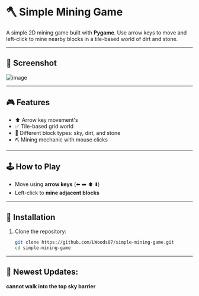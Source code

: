 # 🪓 Simple Mining Game

A simple 2D mining game built with **Pygame**. Use arrow keys to move and left-click to mine nearby blocks in a tile-based world of dirt and stone.

---

## 📸 Screenshot

![image](https://github.com/user-attachments/assets/877a5921-af4d-4397-9bff-996f3aaa943e)


---

## 🎮 Features
- ⬆️ Arrow key movement's
- ✅ Tile-based grid world
- 🧱 Different block types: sky, dirt, and stone
- ⛏️ Mining mechanic with mouse clicks

---

## 🕹️ How to Play

- Move using **arrow keys** (⬅️ ➡️ ⬆️ ⬇️)
- Left-click to **mine adjacent blocks**

---

## 🧰 Installation

1. Clone the repository:

   ```bash
   git clone https://github.com/LWoods07/simple-mining-game.git
   cd simple-mining-game

---
## 🔨 Newest Updates:
**cannot walk into the top sky barrier**
